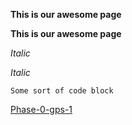 **This is our awesome page**

__This is our awesome page__


*Italic*

_Italic_


```Some sort of code block```

[Phase-0-gps-1](https://github.com/meglkts/phase-0-gps-1)